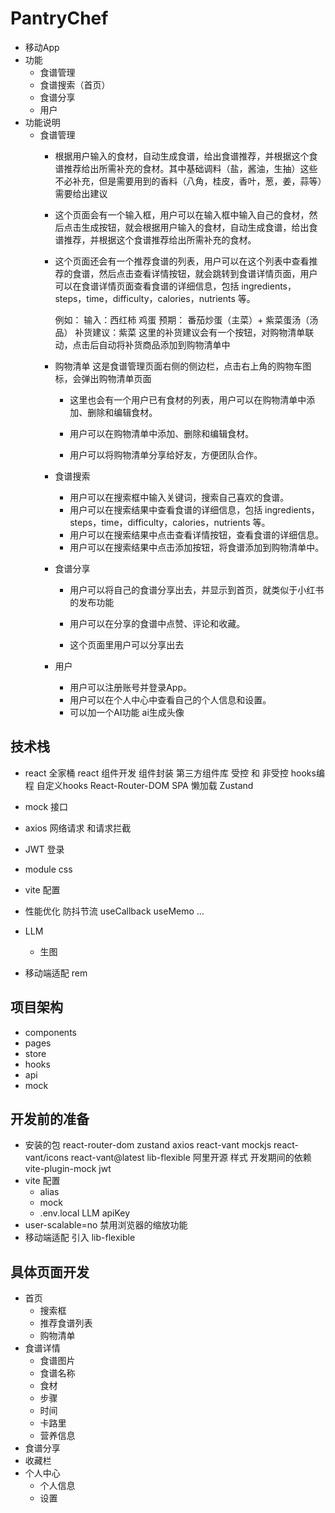 # PantryChef
- 移动App
- 功能
    - 食谱管理 
    - 食谱搜索（首页）
    - 食谱分享
    - 用户 
- 功能说明
    - 食谱管理
        - 根据用户输入的食材，自动生成食谱，给出食谱推荐，并根据这个食谱推荐给出所需补充的食材。其中基础调料（盐，酱油，生抽）这些不必补充，但是需要用到的香料（八角，桂皮，香叶，葱，姜，蒜等）需要给出建议
        - 这个页面会有一个输入框，用户可以在输入框中输入自己的食材，然后点击生成按钮，就会根据用户输入的食材，自动生成食谱，给出食谱推荐，并根据这个食谱推荐给出所需补充的食材。
        - 这个页面还会有一个推荐食谱的列表，用户可以在这个列表中查看推荐的食谱，然后点击查看详情按钮，就会跳转到食谱详情页面，用户可以在食谱详情页面查看食谱的详细信息，包括 ingredients，steps，time，difficulty，calories，nutrients 等。


            例如： 输入：西红柿 鸡蛋
                    预期： 番茄炒蛋（主菜）+ 紫菜蛋汤（汤品）
                   补货建议：紫菜
                这里的补货建议会有一个按钮，对购物清单联动，点击后自动将补货商品添加到购物清单中
        - 购物清单  这是食谱管理页面右侧的侧边栏，点击右上角的购物车图标，会弹出购物清单页面
            - 这里也会有一个用户已有食材的列表，用户可以在购物清单中添加、删除和编辑食材。

            - 用户可以在购物清单中添加、删除和编辑食材。
            - 用户可以将购物清单分享给好友，方便团队合作。

        - 食谱搜索
            - 用户可以在搜索框中输入关键词，搜索自己喜欢的食谱。
            - 用户可以在搜索结果中查看食谱的详细信息，包括 ingredients，steps，time，difficulty，calories，nutrients 等。
            - 用户可以在搜索结果中点击查看详情按钮，查看食谱的详细信息。
            - 用户可以在搜索结果中点击添加按钮，将食谱添加到购物清单中。


        - 食谱分享 
            - 用户可以将自己的食谱分享出去，并显示到首页，就类似于小红书的发布功能

            - 用户可以在分享的食谱中点赞、评论和收藏。
            - 这个页面里用户可以分享出去
        - 用户
            - 用户可以注册账号并登录App。
            - 用户可以在个人中心中查看自己的个人信息和设置。
            - 可以加一个AI功能 ai生成头像 

## 技术栈
- react 全家桶
    react 组件开发
    组件封装
    第三方组件库
    受控 和 非受控
    hooks编程 自定义hooks
    React-Router-DOM
     SPA
     懒加载
    Zustand
- mock 接口
- axios 网络请求 和请求拦截
- JWT 登录
- module css
- vite 配置
- 性能优化
    防抖节流
    useCallback  useMemo ...

- LLM
    - 生图

- 移动端适配
    rem
## 项目架构
- components 
- pages
- store
- hooks
- api
- mock

## 开发前的准备
- 安装的包
    react-router-dom
    zustand
    axios
    react-vant
    mockjs
    react-vant/icons
    react-vant@latest
    lib-flexible   阿里开源 样式
    开发期间的依赖
    vite-plugin-mock
    jwt
- vite 配置
    - alias
    - mock 
    - .env.local
    LLM apiKey
- user-scalable=no 禁用浏览器的缩放功能
- 移动端适配 
    引入 lib-flexible

## 具体页面开发
- 首页
    - 搜索框
    - 推荐食谱列表
    - 购物清单
- 食谱详情
    - 食谱图片
    - 食谱名称
    - 食材
    - 步骤
    - 时间
    - 卡路里
    - 营养信息
- 食谱分享 
- 收藏栏
- 个人中心
    - 个人信息
    - 设置
